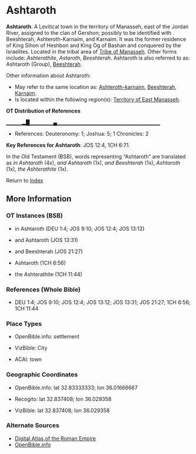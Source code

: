 # Ashtaroth
**Ashtaroth**. 
A Levitical town in the territory of Manasseh, east of the Jordan River, assigned to the clan of Gershon; possibly to be identified with Beeshterah, Ashteroth-Karnaim, and Karnaim. It was the former residence of King Sihon of Heshbon and King Og of Bashan and conquered by the Israelites. 
Located in the tribal area of [Tribe of Manasseh](../../../groups/md/acai/Manasseh.md). 
Other forms include: 
*Ashterathite*, *Astaroth*, *Beeshterah*. 
Ashtaroth is also referred to as: 
Ashtaroth (Group), [Beeshterah](Beeshterah.md). 




Other information about Ashtaroth:


* May refer to the same location as: 
[Ashteroth-karnaim](Ashteroth-karnaim.md), [Beeshterah](Beeshterah.md), [Karnaim](Karnaim.md). 
* Is located within the following region(s): 
[Territory of East Manasseh](TerritoryOfEastManasseh.md). 


**OT Distribution of References**

▁▁▁▁▂█▁▁▁▁▁▁▄▁▁▁▁▁▁▁▁▁▁▁▁▁▁▁▁▁▁▁▁▁▁▁▁▁▁
* References: Deuteronomy: 1; Joshua: 5; 1 Chronicles: 2



**Key References for Ashtaroth**: 
JOS 12:4, 1CH 6:71. 


In the Old Testament (BSB), words representing “Ashtaroth” are translated as 
*in Ashtaroth* (4x), *and Ashtaroth* (1x), *and Beeshterah* (1x), *Ashtaroth* (1x), *the Ashterathite* (1x). 




Return to [Index](00-Index.md)

## More Information

### OT Instances (BSB)

* in Ashtaroth (DEU 1:4; JOS 9:10; JOS 12:4; JOS 13:12)

* and Ashtaroth (JOS 13:31)

* and Beeshterah (JOS 21:27)

* Ashtaroth (1CH 6:56)

* the Ashterathite (1CH 11:44)



### References (Whole Bible)

* DEU 1:4; JOS 9:10; JOS 12:4; JOS 13:12; JOS 13:31; JOS 21:27; 1CH 6:56; 1CH 11:44


### Place Types

* OpenBible.info: settlement

* VizBible: City

* ACAI: town



### Geographic Coordinates

* OpenBible.info: lat 32.83333333; lon 36.01666667

* Recogito: lat 32.837408; lon 36.029358

* VizBible: lat 32.837408; lon 36.029358



### Alternate Sources

* [Digital Atlas of the Roman Empire](https://imperium.ahlfeldt.se/places/33333)
* [OpenBible.info](https://www.openbible.info/geo/ancient/a6fea11)



